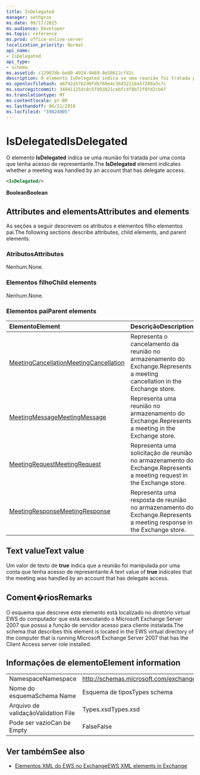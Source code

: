 ```yaml
---
title: IsDelegated
manager: sethgros
ms.date: 09/17/2015
ms.audience: Developer
ms.topic: reference
ms.prod: office-online-server
localization_priority: Normal
api_name:
- IsDelegated
api_type:
- schema
ms.assetid: c12907db-be80-4924-9469-8e58612cf42c
description: O elemento IsDelegated indica se uma reunião foi tratada por uma conta que tenha acesso de representante.
ms.openlocfilehash: a6f42a57b2d0fdb760e4c36d3211ba57289a3c7c
ms.sourcegitcommit: 34041125dc8c5f993b21cebfc4f8b72f0fd2cb6f
ms.translationtype: MT
ms.contentlocale: pt-BR
ms.lasthandoff: 06/11/2018
ms.locfileid: "19824005"
---
```

# <a name="isdelegated"></a><span data-ttu-id="e90d4-103">IsDelegated</span><span class="sxs-lookup"><span data-stu-id="e90d4-103">IsDelegated</span></span>

<span data-ttu-id="e90d4-104">O elemento **IsDelegated** indica se uma reunião foi tratada por uma conta que tenha acesso de representante.</span><span class="sxs-lookup"><span data-stu-id="e90d4-104">The **IsDelegated** element indicates whether a meeting was handled by an account that has delegate access.</span></span> 
  
```xml
<IsDelegated/>
```

 <span data-ttu-id="e90d4-105">**Boolean**</span><span class="sxs-lookup"><span data-stu-id="e90d4-105">**Boolean**</span></span>
## <a name="attributes-and-elements"></a><span data-ttu-id="e90d4-106">Attributes and elements</span><span class="sxs-lookup"><span data-stu-id="e90d4-106">Attributes and elements</span></span>

<span data-ttu-id="e90d4-107">As seções a seguir descrevem os atributos e elementos filho elementos pai.</span><span class="sxs-lookup"><span data-stu-id="e90d4-107">The following sections describe attributes, child elements, and parent elements.</span></span>
  
### <a name="attributes"></a><span data-ttu-id="e90d4-108">Atributos</span><span class="sxs-lookup"><span data-stu-id="e90d4-108">Attributes</span></span>

<span data-ttu-id="e90d4-109">Nenhum.</span><span class="sxs-lookup"><span data-stu-id="e90d4-109">None.</span></span>
  
### <a name="child-elements"></a><span data-ttu-id="e90d4-110">Elementos filho</span><span class="sxs-lookup"><span data-stu-id="e90d4-110">Child elements</span></span>

<span data-ttu-id="e90d4-111">Nenhum.</span><span class="sxs-lookup"><span data-stu-id="e90d4-111">None.</span></span>
  
### <a name="parent-elements"></a><span data-ttu-id="e90d4-112">Elementos pai</span><span class="sxs-lookup"><span data-stu-id="e90d4-112">Parent elements</span></span>

|<span data-ttu-id="e90d4-113">**Elemento**</span><span class="sxs-lookup"><span data-stu-id="e90d4-113">**Element**</span></span>|<span data-ttu-id="e90d4-114">**Descrição**</span><span class="sxs-lookup"><span data-stu-id="e90d4-114">**Description**</span></span>|
|:-----|:-----|
|[<span data-ttu-id="e90d4-115">MeetingCancellation</span><span class="sxs-lookup"><span data-stu-id="e90d4-115">MeetingCancellation</span></span>](meetingcancellation.md) <br/> |<span data-ttu-id="e90d4-116">Representa o cancelamento da reunião no armazenamento do Exchange.</span><span class="sxs-lookup"><span data-stu-id="e90d4-116">Represents a meeting cancellation in the Exchange store.</span></span>  <br/> |
|[<span data-ttu-id="e90d4-117">MeetingMessage</span><span class="sxs-lookup"><span data-stu-id="e90d4-117">MeetingMessage</span></span>](meetingmessage.md) <br/> |<span data-ttu-id="e90d4-118">Representa uma reunião no armazenamento do Exchange.</span><span class="sxs-lookup"><span data-stu-id="e90d4-118">Represents a meeting in the Exchange store.</span></span>  <br/> |
|[<span data-ttu-id="e90d4-119">MeetingRequest</span><span class="sxs-lookup"><span data-stu-id="e90d4-119">MeetingRequest</span></span>](meetingrequest.md) <br/> |<span data-ttu-id="e90d4-120">Representa uma solicitação de reunião no armazenamento do Exchange.</span><span class="sxs-lookup"><span data-stu-id="e90d4-120">Represents a meeting request in the Exchange store.</span></span>  <br/> |
|[<span data-ttu-id="e90d4-121">MeetingResponse</span><span class="sxs-lookup"><span data-stu-id="e90d4-121">MeetingResponse</span></span>](meetingresponse.md) <br/> |<span data-ttu-id="e90d4-122">Representa uma resposta de reunião no armazenamento do Exchange.</span><span class="sxs-lookup"><span data-stu-id="e90d4-122">Represents a meeting response in the Exchange store.</span></span>  <br/> |
   
## <a name="text-value"></a><span data-ttu-id="e90d4-123">Text value</span><span class="sxs-lookup"><span data-stu-id="e90d4-123">Text value</span></span>

<span data-ttu-id="e90d4-124">Um valor de texto de **true** indica que a reunião foi manipulada por uma conta que tenha acesso de representante.</span><span class="sxs-lookup"><span data-stu-id="e90d4-124">A text value of **true** indicates that the meeting was handled by an account that has delegate access.</span></span> 
  
## <a name="remarks"></a><span data-ttu-id="e90d4-125">Coment�rios</span><span class="sxs-lookup"><span data-stu-id="e90d4-125">Remarks</span></span>

<span data-ttu-id="e90d4-126">O esquema que descreve este elemento está localizado no diretório virtual EWS do computador que está executando o Microsoft Exchange Server 2007 que possui a função de servidor acesso para cliente instalada.</span><span class="sxs-lookup"><span data-stu-id="e90d4-126">The schema that describes this element is located in the EWS virtual directory of the computer that is running Microsoft Exchange Server 2007 that has the Client Access server role installed.</span></span>
  
## <a name="element-information"></a><span data-ttu-id="e90d4-127">Informações de elemento</span><span class="sxs-lookup"><span data-stu-id="e90d4-127">Element information</span></span>

|||
|:-----|:-----|
|<span data-ttu-id="e90d4-128">Namespace</span><span class="sxs-lookup"><span data-stu-id="e90d4-128">Namespace</span></span>  <br/> |http://schemas.microsoft.com/exchange/services/2006/types  <br/> |
|<span data-ttu-id="e90d4-129">Nome do esquema</span><span class="sxs-lookup"><span data-stu-id="e90d4-129">Schema Name</span></span>  <br/> |<span data-ttu-id="e90d4-130">Esquema de tipos</span><span class="sxs-lookup"><span data-stu-id="e90d4-130">Types schema</span></span>  <br/> |
|<span data-ttu-id="e90d4-131">Arquivo de validação</span><span class="sxs-lookup"><span data-stu-id="e90d4-131">Validation File</span></span>  <br/> |<span data-ttu-id="e90d4-132">Types.xsd</span><span class="sxs-lookup"><span data-stu-id="e90d4-132">Types.xsd</span></span>  <br/> |
|<span data-ttu-id="e90d4-133">Pode ser vazio</span><span class="sxs-lookup"><span data-stu-id="e90d4-133">Can be Empty</span></span>  <br/> |<span data-ttu-id="e90d4-134">False</span><span class="sxs-lookup"><span data-stu-id="e90d4-134">False</span></span>  <br/> |
   
## <a name="see-also"></a><span data-ttu-id="e90d4-135">Ver também</span><span class="sxs-lookup"><span data-stu-id="e90d4-135">See also</span></span>



- [<span data-ttu-id="e90d4-136">Elementos XML do EWS no Exchange</span><span class="sxs-lookup"><span data-stu-id="e90d4-136">EWS XML elements in Exchange</span></span>](ews-xml-elements-in-exchange.md)

